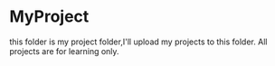 # MyProject
this folder is my project folder,I'll upload my projects to this folder.
All projects are for learning only. 
